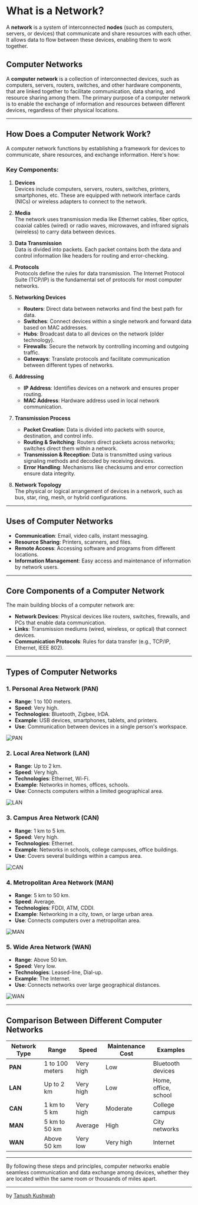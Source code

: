 # **What is a Network?**

A **network** is a system of interconnected **nodes** (such as computers, servers, or devices) that communicate and share resources with each other. It allows data to flow between these devices, enabling them to work together.
## **Computer Networks**

A **computer network** is a collection of interconnected devices, such as computers, servers, routers, switches, and other hardware components, that are linked together to facilitate communication, data sharing, and resource sharing among them. The primary purpose of a computer network is to enable the exchange of information and resources between different devices, regardless of their physical locations.

---

## **How Does a Computer Network Work?**

A computer network functions by establishing a framework for devices to communicate, share resources, and exchange information. Here's how:

### **Key Components:**

1. **Devices**  
   Devices include computers, servers, routers, switches, printers, smartphones, etc. These are equipped with network interface cards (NICs) or wireless adapters to connect to the network.

2. **Media**  
   The network uses transmission media like Ethernet cables, fiber optics, coaxial cables (wired) or radio waves, microwaves, and infrared signals (wireless) to carry data between devices.

3. **Data Transmission**  
   Data is divided into packets. Each packet contains both the data and control information like headers for routing and error-checking.

4. **Protocols**  
   Protocols define the rules for data transmission. The Internet Protocol Suite (TCP/IP) is the fundamental set of protocols for most computer networks.

5. **Networking Devices**  
   - **Routers**: Direct data between networks and find the best path for data.
   - **Switches**: Connect devices within a single network and forward data based on MAC addresses.
   - **Hubs**: Broadcast data to all devices on the network (older technology).
   - **Firewalls**: Secure the network by controlling incoming and outgoing traffic.
   - **Gateways**: Translate protocols and facilitate communication between different types of networks.

6. **Addressing**  
   - **IP Address**: Identifies devices on a network and ensures proper routing.
   - **MAC Address**: Hardware address used in local network communication.

7. **Transmission Process**  
   - **Packet Creation**: Data is divided into packets with source, destination, and control info.
   - **Routing & Switching**: Routers direct packets across networks; switches direct them within a network.
   - **Transmission & Reception**: Data is transmitted using various signaling methods and decoded by receiving devices.
   - **Error Handling**: Mechanisms like checksums and error correction ensure data integrity.

8. **Network Topology**  
   The physical or logical arrangement of devices in a network, such as bus, star, ring, mesh, or hybrid configurations.

---

## **Uses of Computer Networks**

- **Communication**: Email, video calls, instant messaging.
- **Resource Sharing**: Printers, scanners, and files.
- **Remote Access**: Accessing software and programs from different locations.
- **Information Management**: Easy access and maintenance of information by network users.

---

## **Core Components of a Computer Network**

The main building blocks of a computer network are:

- **Network Devices**: Physical devices like routers, switches, firewalls, and PCs that enable data communication.
- **Links**: Transmission mediums (wired, wireless, or optical) that connect devices.
- **Communication Protocols**: Rules for data transfer (e.g., TCP/IP, Ethernet, IEEE 802).

---

## **Types of Computer Networks**

### 1. **Personal Area Network (PAN)**
   - **Range**: 1 to 100 meters.
   - **Speed**: Very high.
   - **Technologies**: Bluetooth, Zigbee, IrDA.
   - **Example**: USB devices, smartphones, tablets, and printers.
   - **Use**: Communication between devices in a single person's workspace.
   
   ![PAN](https://media.geeksforgeeks.org/wp-content/uploads/20210501203401/Screenshot207.png)

### 2. **Local Area Network (LAN)**
   - **Range**: Up to 2 km.
   - **Speed**: Very high.
   - **Technologies**: Ethernet, Wi-Fi.
   - **Example**: Networks in homes, offices, schools.
   - **Use**: Connects computers within a limited geographical area.
   
   ![LAN](https://media.geeksforgeeks.org/wp-content/uploads/20210502003635/Screenshot228.png)

### 3. **Campus Area Network (CAN)**
   - **Range**: 1 km to 5 km.
   - **Speed**: Very high.
   - **Technologies**: Ethernet.
   - **Example**: Networks in schools, college campuses, office buildings.
   - **Use**: Covers several buildings within a campus area.
   
   ![CAN](https://media.geeksforgeeks.org/wp-content/uploads/20230317132848/can.png)

### 4. **Metropolitan Area Network (MAN)**
   - **Range**: 5 km to 50 km.
   - **Speed**: Average.
   - **Technologies**: FDDI, ATM, CDDI.
   - **Example**: Networking in a city, town, or large urban area.
   - **Use**: Connects computers over a metropolitan area.
   
   ![MAN](https://media.geeksforgeeks.org/wp-content/uploads/20230317133048/man.png)

### 5. **Wide Area Network (WAN)**
   - **Range**: Above 50 km.
   - **Speed**: Very low.
   - **Technologies**: Leased-line, Dial-up.
   - **Example**: The Internet.
   - **Use**: Connects networks over large geographical distances.

   ![WAN](https://media.geeksforgeeks.org/wp-content/uploads/20210501212445/Screenshot209.png)

---

## **Comparison Between Different Computer Networks**

| Network Type      | Range                 | Speed          | Maintenance Cost | Examples            |
|-------------------|-----------------------|----------------|------------------|---------------------|
| **PAN**           | 1 to 100 meters       | Very high      | Low              | Bluetooth devices   |
| **LAN**           | Up to 2 km            | Very high      | Low              | Home, office, school|
| **CAN**           | 1 km to 5 km          | Very high      | Moderate         | College campus      |
| **MAN**           | 5 km to 50 km         | Average        | High             | City networks       |
| **WAN**           | Above 50 km           | Very low       | Very high        | Internet            |

---

By following these steps and principles, computer networks enable seamless communication and data exchange among devices, whether they are located within the same room or thousands of miles apart.

---


 by [Tanush Kushwah](https://www.linkedin.com/in/tanush-kushwah-b51a97319/?originalSubdomain=in)

